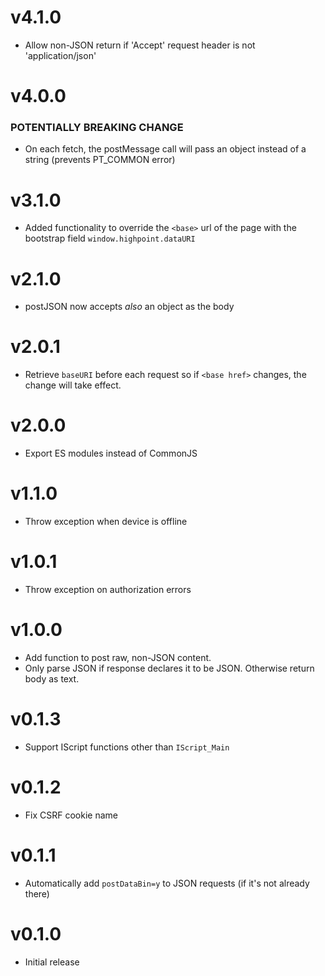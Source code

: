 # v4.1.0

- Allow non-JSON return if 'Accept' request header is not 'application/json'

# v4.0.0

### POTENTIALLY BREAKING CHANGE

- On each fetch, the postMessage call will pass an object instead of a string (prevents PT_COMMON error)

# v3.1.0

- Added functionality to override the `<base>` url of the page with the bootstrap field `window.highpoint.dataURI`

# v2.1.0

- postJSON now accepts _also_ an object as the body

# v2.0.1

- Retrieve `baseURI` before each request so if `<base href>` changes, the change
  will take effect.

# v2.0.0

- Export ES modules instead of CommonJS

# v1.1.0

- Throw exception when device is offline

# v1.0.1

- Throw exception on authorization errors

# v1.0.0

- Add function to post raw, non-JSON content.
- Only parse JSON if response declares it to be JSON. Otherwise return body as
  text.

# v0.1.3

- Support IScript functions other than `IScript_Main`

# v0.1.2

- Fix CSRF cookie name

# v0.1.1

- Automatically add `postDataBin=y` to JSON requests (if it's not already there)

# v0.1.0

- Initial release
